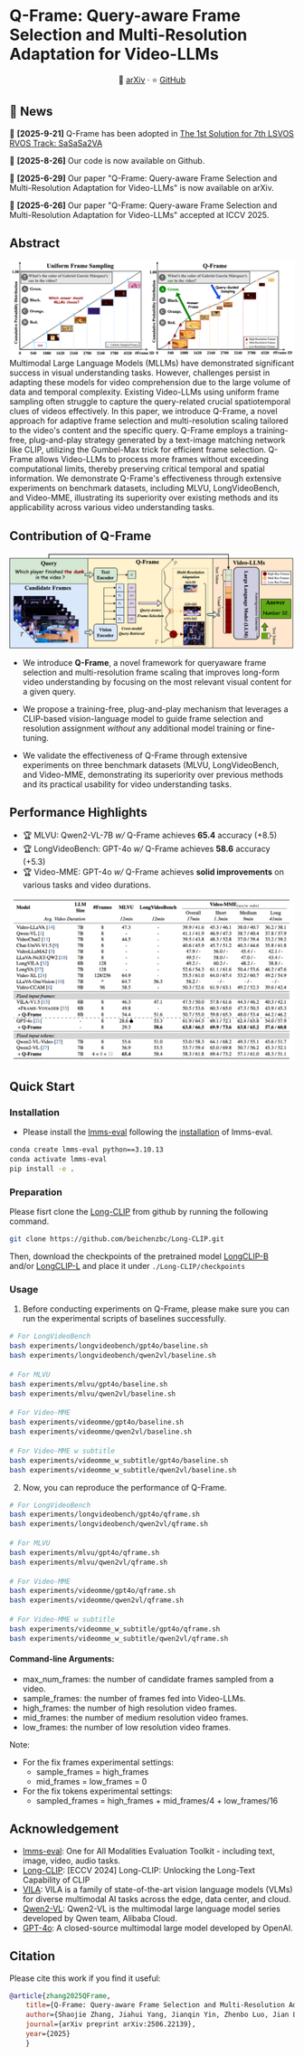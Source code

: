 # Q-Frame: Query-aware Frame Selection and Multi-Resolution Adaptation for Video-LLMs

<p align="center">
📖 <a href="https://arxiv.org/abs/2506.22139" target="_blank">arXiv</a> · ⭐ <a href="https://github.com/xiaomi-research/q-frame" target="_blank">GitHub</a>
</p>

## 📰 News
🚀 **[2025-9-21]** Q-Frame has been adopted in [The 1st Solution for 7th LSVOS RVOS Track: SaSaSa2VA](https://arxiv.org/abs/2509.16972)

🚀 **[2025-8-26]** Our code is now available on Github.

🚀 **[2025-6-29]** Our paper "Q-Frame: Query-aware Frame Selection and Multi-Resolution Adaptation for Video-LLMs" is now available on arXiv.

🚀 **[2025-6-26]** Our paper "Q-Frame: Query-aware Frame Selection and Multi-Resolution Adaptation for Video-LLMs" accepted at ICCV 2025.


## Abstract
![Motivation](assets/motivation.png)
Multimodal Large Language Models (MLLMs) have demonstrated significant success in visual understanding tasks. However, challenges persist in adapting these models for video comprehension due to the large volume of data and temporal complexity. Existing Video-LLMs using uniform frame sampling often struggle to capture the query-related crucial spatiotemporal clues of videos effectively. In this paper, we introduce Q-Frame, a novel approach for adaptive frame selection and multi-resolution scaling tailored to the video's content and the specific query. Q-Frame employs a training-free, plug-and-play strategy generated by a text-image matching network like CLIP, utilizing the Gumbel-Max trick for efficient frame selection. Q-Frame allows Video-LLMs to process more frames without exceeding computational limits, thereby preserving critical temporal and spatial information. We demonstrate Q-Frame's effectiveness through extensive experiments on benchmark datasets, including MLVU, LongVideoBench, and Video-MME, illustrating its superiority over existing methods and its applicability across various video understanding tasks.

## Contribution of Q-Frame

![Framework](assets/framework.png)

- We introduce **Q-Frame**, a novel framework for queryaware frame selection and multi-resolution frame scaling that improves long-form video understanding by focusing on the most relevant visual content for a given query.

- We propose a training-free, plug-and-play mechanism that leverages a CLIP-based vision-language model to guide frame selection and resolution assignment *without* any additional model training or fine-tuning.

- We validate the effectiveness of Q-Frame through extensive experiments on three benchmark datasets (MLVU, LongVideoBench, and Video-MME, demonstrating its superiority over previous methods and its practical usability for video understanding tasks.

## Performance Highlights

- 🏆 MLVU: Qwen2-VL-7B *w/* Q-Frame achieves **65.4** accuracy (+8.5)
- 🏆 LongVideoBench: GPT-4o *w/* Q-Frame achieves **58.6** accuracy (+5.3)
- 🏆 Video-MME: GPT-4o *w/* Q-Frame achieves **solid improvements** on various tasks and video durations.

![Performance](assets/performance.png)


## Quick Start

### Installation

- Please install the [lmms-eval](https://github.com/EvolvingLMMs-Lab/lmms-eval) following the [installation](https://github.com/EvolvingLMMs-Lab/lmms-eval?tab=readme-ov-file#installation) of lmms-eval.

```bash
conda create lmms-eval python==3.10.13
conda activate lmms-eval
pip install -e .
```

### Preparation

Please fisrt clone the [Long-CLIP](https://github.com/beichenzbc/Long-CLIP.git) from github by running the following command.

```bash
git clone https://github.com/beichenzbc/Long-CLIP.git
```

Then, download the checkpoints of the pretrained model [LongCLIP-B](https://huggingface.co/BeichenZhang/LongCLIP-B) and/or [LongCLIP-L](https://huggingface.co/BeichenZhang/LongCLIP-L) and place it under `./Long-CLIP/checkpoints`

### Usage

1. Before conducting experiments on Q-Frame, please make sure you can run the experimental scripts of baselines successfully.

```bash
# For LongVideoBench
bash experiments/longvideobench/gpt4o/baseline.sh
bash experiments/longvideobench/qwen2vl/baseline.sh

# For MLVU
bash experiments/mlvu/gpt4o/baseline.sh
bash experiments/mlvu/qwen2vl/baseline.sh

# For Video-MME
bash experiments/videomme/gpt4o/baseline.sh
bash experiments/videomme/qwen2vl/baseline.sh

# For Video-MME w subtitle
bash experiments/videomme_w_subtitle/gpt4o/baseline.sh
bash experiments/videomme_w_subtitle/qwen2vl/baseline.sh
```

2. Now, you can reproduce the performance of Q-Frame.

```bash
# For LongVideoBench
bash experiments/longvideobench/gpt4o/qframe.sh
bash experiments/longvideobench/qwen2vl/qframe.sh

# For MLVU
bash experiments/mlvu/gpt4o/qframe.sh
bash experiments/mlvu/qwen2vl/qframe.sh

# For Video-MME
bash experiments/videomme/gpt4o/qframe.sh
bash experiments/videomme/qwen2vl/qframe.sh

# For Video-MME w subtitle
bash experiments/videomme_w_subtitle/gpt4o/qframe.sh
bash experiments/videomme_w_subtitle/qwen2vl/qframe.sh
```

#### Command-line Arguments:
- max_num_frames: the number of candidate frames sampled from a video.
- sample_frames: the number of frames fed into Video-LLMs.
- high_frames: the number of high resolution video frames.
- mid_frames: the number of medium resolution video frames.
- low_frames: the number of low resolution video frames.

Note: 
- For the fix frames experimental settings: 
    - sample&#95;frames = high&#95;frames
    - mid&#95;frames = low&#95;frames = 0
- For the fix tokens experimental settings:
    - sampled&#95;frames = high&#95;frames + mid&#95;frames/4 + low&#95;frames/16

## Acknowledgement

- [lmms-eval](https://github.com/EvolvingLMMs-Lab/lmms-eval): One for All Modalities Evaluation Toolkit - including text, image, video, audio tasks.
- [Long-CLIP](https://github.com/beichenzbc/Long-CLIP.git): [ECCV 2024] Long-CLIP: Unlocking the Long-Text Capability of CLIP
- [VILA](https://github.com/NVlabs/VILA): VILA is a family of state-of-the-art vision language models (VLMs) for diverse multimodal AI tasks across the edge, data center, and cloud.
- [Qwen2-VL](https://github.com/QwenLM/Qwen2.5-VL): Qwen2-VL is the multimodal large language model series developed by Qwen team, Alibaba Cloud.
- [GPT-4o](https://openai.com/index/hello-gpt-4o/): A closed-source multimodal large model developed by OpenAI.

## Citation

Please cite this work if you find it useful:

```bib
@article{zhang2025QFrame,
    title={Q-Frame: Query-aware Frame Selection and Multi-Resolution Adaptation for Video-LLMs},
    author={Shaojie Zhang, Jiahui Yang, Jianqin Yin, Zhenbo Luo, Jian Luan},
    journal={arXiv preprint arXiv:2506.22139},
    year={2025}
    }
```